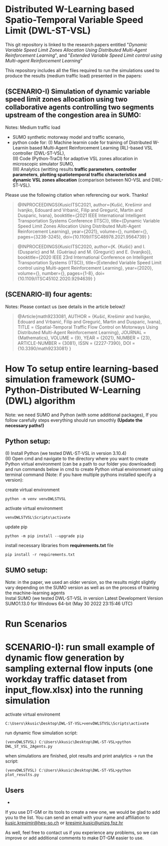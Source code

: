# Distributed W-Learning based Spatio-Temporal Variable Speed Limit (DWL-ST-VSL)
This git repository is linked to the research papers entitled "_Dynamic Variable Speed Limit Zones Allocation Using
Distributed Multi-Agent Reinforcement Learning_", and "_Extended Variable Speed Limit control using Multi-agent
Reinforcement Learning_"<br/>

This repository includes all the files required to run the simulations used to produce the results (medium traffic load) presented in the papers:

## (SCENARIO-I) Simulation of dynamic variable speed limit zones allocation using two collaborative agents controlling two segments upstream of the congestion area in SUMO:
Notes: Medium traffic load  
* SUMO synthetic motorway model and traffic scenario,
* python code for: 
(I) Machine learnin code for training of Distributed W-Learnin based Multi-Agent Reinforcement Learning (RL)-based VSL controller (DWL-ST-VSL),<br/>
(II) Code (Python-TraCI) for adaptive VSL zones allocation in microscopic simulator SUMO,<br/>
(III) Analytics (writting results **traffic parameters**, **controller parameters**, **plotting spatiotemporal traffic characteristics and dynamic VSL zones allocation** (comparison between NO-VSL and DWL-ST-VSL).

Please use the following citation when referencing our work. Thanks!
>@INPROCEEDINGS{KusicITSC2021,
> author={Kušić, Krešimir and Ivanjko, Edouard and Vrbanić, Filip and Gregurić, Martin and Dusparic, Ivana},
> booktitle={2021 IEEE International Intelligent Transportation Systems Conference (ITSC)}, 
> title={Dynamic Variable Speed Limit Zones Allocation Using Distributed Multi-Agent Reinforcement Learning}, 
> year={2021},
> volume={},
> number={},
> pages={3238-3245},
> doi={10.1109/ITSC48978.2021.9564739}
>}

>@INPROCEEDINGS{KusicITSC2020,
> author={K. {Kušić} and I. {Dusparic} and M. {Guériau} and M. {Gregurić} and E. {Ivanjko}},
> booktitle={2020 IEEE 23rd International Conference on Intelligent Transportation Systems (ITSC)}, 
> title={Extended Variable Speed Limit control using Multi-agent Reinforcement Learning}, 
> year={2020},
> volume={},
> number={},
> pages={1-8},
> doi={10.1109/ITSC45102.2020.9294639}
>}

## (SCENARIO-II) four agents:
Notes: Please contact us (see details in the article below)!

>@Article{math9233081,
> AUTHOR = {Kušić, Krešimir and Ivanjko, Edouard and Vrbanić, Filip and Gregurić, Martin and Dusparic, Ivana},
> TITLE = {Spatial-Temporal Traffic Flow Control on Motorways Using Distributed Multi-Agent Reinforcement Learning},
> JOURNAL = {Mathematics},
> VOLUME = {9},
> YEAR = {2021},
> NUMBER = {23},
> ARTICLE-NUMBER = {3081},
> ISSN = {2227-7390},
> DOI = {10.3390/math9233081}
>}



# How To setup entire learning-based simulation framework (SUMO-Python-Distributed W-Learning (DWL) algorithm
Note: we need SUMO and Python (with some additional packages), If you follow carefully steps everything should run smoothly **(Update the necessary paths!)**
     

## Python setup:
(I) Install Python (we tested DWL-ST-VSL in version 3.10.4)<br/>
(II) Open cmd and navigate to the directory where you want to create Python virtual environment (can be a path to our folder you downloaded) and run commands 
below in cmd to create Python virtual environment using terminal command (Note: if you have multiple pythons installed specify a version):<br/>

create virtual environment
```
python -m venv venvDWLSTVSL
```
activate virtual environment
```
venvDWLSTVSL\Scripts\activate
```
update pip
```
python -m pip install --upgrade pip
```
install necessary libraries from **requirements.txt** file
```
pip install -r requirements.txt 
```
## SUMO setup:
Note: in the paper, we used an older version, so the results might slightly vary depending on the SUMO version as well as on the process of training the machine-learning agents<br/>
Instal SUMO (we tested DWL-ST-VSL in version Latest Development Version SUMO1.13.0 for Windows 64-bit (May 30 2022 23:15:46 UTC)

# Run Scenarios

# SCENARIO-I): run small example of dynamic flow generation by sampling external flow inputs (one workday traffic dataset from input_flow.xlsx) into the running simulation

activate virtual environemt
```
C:\Users\kkusic\Desktop\DWL-ST-VSL>venvDWLSTVSL\Scripts\activate
```
run dynamic flow simulation script:
```
(venvDWLSTVSL) C:\Users\kkusic\Desktop\DWL-ST-VSL>python DWL_ST_VSL_2Agents.py
```
when simulations are finished, plot results and print analytics -> run the script:
```
(venvDWLSTVSL) C:\Users\kkusic\Desktop\DWL-ST-VSL>python plot_results.py
```


## Users
*
If you use DT-GM or its tools to create a new one, we would be glad to add you to the list.
You can send an email with your name and affiliation to kusic.kresimir@hes-so.ch or kresimir.kusic@unizg.fpz.hr

As well, feel free to contact us if you experience any problems, so we can improve or add additional comments to make DT-GM easier to use.
